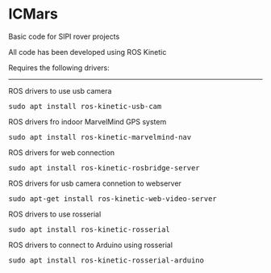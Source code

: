 # ICMars
<p>Basic code for SIPI rover projects</p>

<p>All code has been developed using ROS Kinetic</p>

<p>Requires the following drivers:</p>
<hr>
<p>ROS drivers to use usb camera</p>
<pre>sudo apt install ros-kinetic-usb-cam</pre>

<p>ROS drivers fro indoor MarvelMind GPS system</p>
<pre>sudo apt install ros-kinetic-marvelmind-nav</pre>

<p>ROS drivers for web connection</p>
<pre>sudo apt install ros-kinetic-rosbridge-server</pre>

<p>ROS drivers for usb camera connetion to webserver</p>
<pre>sudo apt-get install ros-kinetic-web-video-server</pre>

<p>ROS drivers to use rosserial</p>
<pre>sudo apt install ros-kinetic-rosserial</pre>

<p>ROS drivers to connect to Arduino using rosserial</p>
<pre>sudo apt install ros-kinetic-rosserial-arduino</pre>




